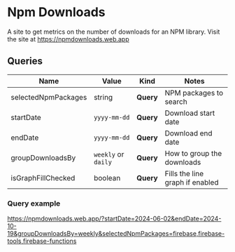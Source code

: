 # Npm Downloads

A site to get metrics on the number of downloads for an NPM library. Visit the site at https://npmdownloads.web.app

## Queries

| Name                | Value               | Kind      | Notes                           |
| ------------------- | ------------------- | --------- | ------------------------------- |
| selectedNpmPackages | string              | **Query** | NPM packages to search          |
| startDate           | `yyyy-mm-dd`        | **Query** | Download start date             |
| endDate             | `yyyy-mm-dd`        | **Query** | Download end date               |
| groupDownloadsBy    | `weekly` or `daily` | **Query** | How to group the downloads      |
| isGraphFillChecked  | boolean             | **Query** | Fills the line graph if enabled |

### Query example

https://npmdownloads.web.app/?startDate=2024-06-02&endDate=2024-10-19&groupDownloadsBy=weekly&selectedNpmPackages=firebase,firebase-tools,firebase-functions
